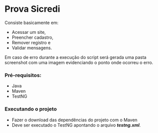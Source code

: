 # Prova Sicredi

Consiste basicamente em: 
- Acessar um site, 
- Preencher cadastro,
- Remover registro e 
- Validar mensagens. 
  
Em caso de erro durante a execução do script será gerada uma pasta 
screenshot com uma imagem evidenciando o ponto onde ocorreu o erro.

### Pré-requisitos:

- Java
- Maven
- TestNG

### Executando o projeto

- Fazer o download das dependências do projeto com o Maven
- Deve ser executado o TestNG apontando o arquivo __*testng.xml*__.



